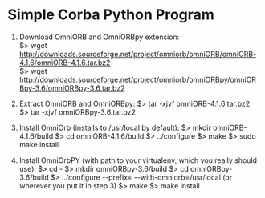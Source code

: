 # Simple Corba Python Program
1) Download OmniORB and OmniORBpy extension: </br>
    $> wget http://downloads.sourceforge.net/project/omniorb/omniORB/omniORB-4.1.6/omniORB-4.1.6.tar.bz2 </br>
    $> wget http://downloads.sourceforge.net/project/omniorb/omniORBpy/omniORBpy-3.6/omniORBpy-3.6.tar.bz2 </br>

2) Extract OmniORB and OmniORBpy:
    $> tar -xjvf omniORB-4.1.6.tar.bz2
    $> tar -xjvf omniORBpy-3.6.tar.bz2

3) Install OmniOrb (installs to /usr/local by default):
    $> mkdir omniORB-4.1.6/build
    $> cd omniORB-4.1.6/build
    $> ../configure
    $> make
    $> sudo make install

4) Install OmniOrbPY (with path to your virtualenv, which you really should use):
    $> cd -
    $> mkdir omniORBpy-3.6/build
    $> cd omniORBpy-3.6/build
    $> ../configure --prefix=<path-to-your-virtualenv> --with-omniorb=/usr/local (or wherever you put it in step 3)
    $> make
    $> make install

